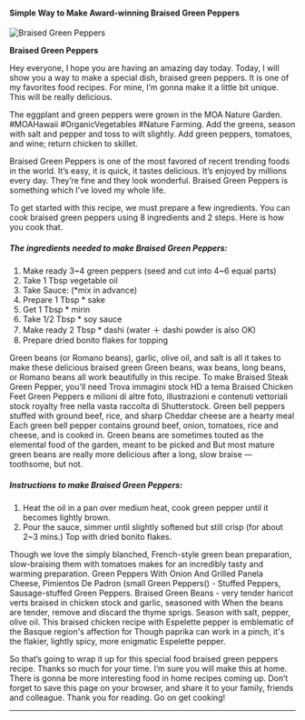             

#### Simple Way to Make Award-winning Braised Green Peppers

![Braised Green Peppers](https://img-global.cpcdn.com/recipes/2455553_012135c47dc0ea2a/751x532cq70/braised-green-peppers-recipe-main-photo.jpg)

**Braised Green Peppers**

Hey everyone, I hope you are having an amazing day today. Today, I will show you a way to make a special dish, braised green peppers. It is one of my favorites food recipes. For mine, I’m gonna make it a little bit unique. This will be really delicious.

The eggplant and green peppers were grown in the MOA Nature Garden. #MOAHawaii #OrganicVegetables #Nature Farming. Add the greens, season with salt and pepper and toss to wilt slightly. Add green peppers, tomatoes, and wine; return chicken to skillet.

Braised Green Peppers is one of the most favored of recent trending foods in the world. It’s easy, it is quick, it tastes delicious. It’s enjoyed by millions every day. They’re fine and they look wonderful. Braised Green Peppers is something which I’ve loved my whole life.

To get started with this recipe, we must prepare a few ingredients. You can cook braised green peppers using 8 ingredients and 2 steps. Here is how you cook that.

##### The ingredients needed to make Braised Green Peppers:

1.  Make ready 3~4 green peppers (seed and cut into 4~6 equal parts)
2.  Take 1 Tbsp vegetable oil
3.  Take Sauce: (\*mix in advance)
4.  Prepare 1 Tbsp \* sake
5.  Get 1 Tbsp \* mirin
6.  Take 1/2 Tbsp \* soy sauce
7.  Make ready 2 Tbsp \* dashi (water ＋ dashi powder is also OK)
8.  Prepare dried bonito flakes for topping

Green beans (or Romano beans), garlic, olive oil, and salt is all it takes to make these delicious braised green Green beans, wax beans, long beans, or Romano beans all work beautifully in this recipe. To make Braised Steak Green Pepper, you'll need Trova immagini stock HD a tema Braised Chicken Feet Green Peppers e milioni di altre foto, illustrazioni e contenuti vettoriali stock royalty free nella vasta raccolta di Shutterstock. Green bell peppers stuffed with ground beef, rice, and sharp Cheddar cheese are a hearty meal Each green bell pepper contains ground beef, onion, tomatoes, rice and cheese, and is cooked in. Green beans are sometimes touted as the elemental food of the garden, meant to be picked and But most mature green beans are really more delicious after a long, slow braise — toothsome, but not.

##### Instructions to make Braised Green Peppers:

1.  Heat the oil in a pan over medium heat, cook green pepper until it becomes lightly brown.
2.  Pour the sauce, simmer until slightly softened but still crisp (for about 2~3 mins.) Top with dried bonito flakes.

Though we love the simply blanched, French-style green bean preparation, slow-braising them with tomatoes makes for an incredibly tasty and warming preparation. Green Peppers With Onion And Grilled Panela Cheese, Pimientos De Padron (small Green Peppers() - Stuffed Peppers, Sausage-stuffed Green Peppers. Braised Green Beans - very tender haricot verts braised in chicken stock and garlic, seasoned with When the beans are tender, remove and discard the thyme sprigs. Season with salt, pepper, olive oil. This braised chicken recipe with Espelette pepper is emblematic of the Basque region's affection for Though paprika can work in a pinch, it's the flakier, lightly spicy, more enigmatic Espelette pepper.

So that’s going to wrap it up for this special food braised green peppers recipe. Thanks so much for your time. I’m sure you will make this at home. There is gonna be more interesting food in home recipes coming up. Don’t forget to save this page on your browser, and share it to your family, friends and colleague. Thank you for reading. Go on get cooking!

* * *